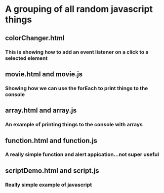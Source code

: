 # A grouping of all random javascript things
## colorChanger.html
### This is showing how to add an event listener on a click to a selected element

## movie.html and movie.js
### Showing how we can use the forEach to print things to the console

## array.html and array.js
### An example of printing things to the console with arrays

## function.html and function.js
### A really simple function and alert appication...not super useful

## scriptDemo.html and script.js
### Really simple example of javascript